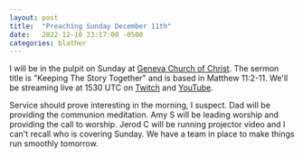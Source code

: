 ```yaml
---
layout: post
title:  "Preaching Sunday December 11th"
date:   2022-12-10 23:17:00 -0500
categories: blather
---
```

I will be in the pulpit on Sunday at [Geneva Church of Christ](https://www.genevachurchofchrist.org/).  The sermon title is "Keeping The Story Together" and is based in Matthew 11:2-11.  We'll be streaming live at 1530 UTC on [Twitch](https://www.twitch.tv/GenevaChurchOfChrist) and [YouTube](https://www.youtube.com/channel/UCs1dDMVsjKcgeOynUXZkZww).  

Service should prove interesting in the morning, I suspect.  Dad will be providing the communion meditation.  Amy S will be leading worship and providing the call to worship.  Jerod C will be running projector video and I can't recall who is covering Sunday.  We have a team in place to make things run smoothly tomorrow.  






